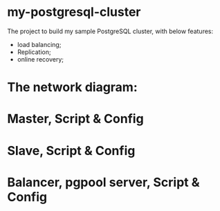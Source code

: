 # my-postgresql-cluster

The project to build my sample PostgreSQL cluster, with below features:
- load balancing; 
- Replication; 
- online recovery; 

# The network diagram:


# Master, Script & Config

# Slave, Script & Config

# Balancer, pgpool server, Script & Config
